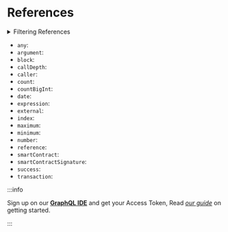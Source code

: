 
# References

<details>
<summary>Filtering References</summary>

References can be filtered using following arguments:

- `any`:
- `argument`:
- `argumentType`:
- `callDepth`:
- `caller`:
- `date`:
- `external`:
- `height`:
- `options`:
- `reference`:
- `signatureType`:
- `smartContractAddress`:
- `smartContractEvent`:
- `smartContractMethod`:
- `time`:
- `txFrom`:
- `txHash`:
  
</details>

- `any`:
- `argument`:
- `block`:
- `callDepth`:
- `caller`:
- `count`:
- `countBigInt`:
- `date`:
- `expression`:
- `external`:
- `index`:
- `maximum`:
- `minimum`:
- `number`:
- `reference`:
- `smartContract`:
- `smartContractSignature`:
- `success`:
- `transaction`:



:::info

Sign up on our **[GraphQL IDE](https://ide.bitquery.io/)** and get your Access Token, Read _[our guide](/docs/graphql-ide/how-to-start/)_ on getting started.

:::